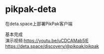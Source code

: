 # pikpak-deta
在deta.space上部署PikPak客户端

基本完成   
演示视频:https://youtu.be/uCDCAMab5lE   
https://deta.space/discovery/@pikpak/pikpak
